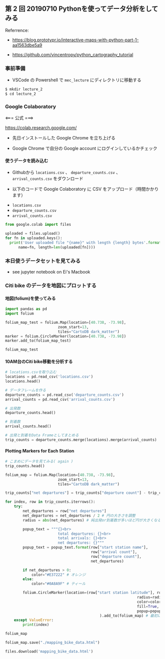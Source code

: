 ## 第 2 回 20190710 Pythonを使ってデータ分析をしてみる

Referrence:

- https://blog.prototypr.io/interactive-maps-with-python-part-1-aa1563dbe5a9

- https://github.com/vincentropy/python_cartography_tutorial

### 事前準備

- VSCode の Powershell で `mec_lecture` にディレクトリに移動する

```bash
$ mkdir lecture_2
$ cd lecture_2
```

### Google Colaboratory

  <=== 公式 ===>

  https://colab.research.google.com/

- 先日インストールした Google Chrome を立ち上げる

- Google Chrome で自分の Google account にログインしているかチェック

#### 使うデータを読み込む

- Githubから `locations.csv` 、 `departure_counts.csv` 、 `arrival_counts.csv` をダウンロード

- 以下のコードで Google Colaboratory に CSV をアップロード（時間かかります）

* `locations.csv`
* `departure_counts.csv`
* `arrival_counts.csv`

```python
from google.colab import files
```

```python
uploaded = files.upload()
for fn in uploaded.keys():
  print('User uploaded file "{name}" with length {length} bytes'.format(
      name=fn, length=len(uploaded[fn])))
```

### 本日使うデータセットを見てみる

- see jupyter notebook on Ei's Macbook

### Citi bike のデータを地図にプロットする

#### 地図(folium)を使ってみる

```python
import pandas as pd
import folium
```

```python
folium_map_test = folium.Map(location=[40.738, -73.98],
                        zoom_start=13,
                        tiles="CartoDB dark_matter")
marker = folium.CircleMarker(location=[40.738, -73.98])
marker.add_to(folium_map_test)
```

```python
folium_map_test
```

#### 10AM台のCiti bike移動を分析する

```python
# locations.csvを取り込む
locations = pd.read_csv('locations.csv')
locations.head()
```

```python
# データフレームを作る
departure_counts = pd.read_csv('departure_counts.csv')
arrival_counts = pd.read_csv('arrival_counts.csv')
```

```python
# 出発数
departure_counts.head()
```

```python
# 到着数
arrival_counts.head()
```

```python
# 出発と到着をData Frameとしてまとめる
trip_counts = departure_counts.merge(locations).merge(arrival_counts)
```

#### Plotting Markers for Each Station

```python
# こまめにデータを見てみる( again )
trip_counts.head()
```

```python
folium_map = folium.Map(location=[40.738, -73.98],
                        zoom_start=13,
                        tiles="CartoDB dark_matter")

trip_counts["net departures"] = trip_counts["departure count"] - trip_counts["arrival count"]

for index, row in trip_counts.iterrows():
    try:
        net_departures = row["net departures"]
        net_departures = net_departures / 2 # 円の大きさを調整
        radius = abs(net_departures) # 純出発or到着数が多いほど円が大きくなるように半径を設定しておく

        popup_text = """{}<br>
                        total departures: {}<br>
                        total arrivals: {}<br>
                        net departures: {}"""
        popup_text = popup_text.format(row["start station name"],
                                       row["arrival count"],
                                       row["departure count"],
                                       net_departures)

        if net_departures > 0:
            color="#E37222" # オレンジ
        else:
            color="#0A8A9F" # ティール

        folium.CircleMarker(location=(row["start station latitude"], row["start station longitude"]),
                                                            radius=radius,
                                                            color=color,
                                                            fill=True,
                                                            popup=popup_text
                                           ).add_to(folium_map) # 最初に定義しているfolium_mapというオブジェクトにデータを加える
    except ValueError:
        print(index)
```

```python
folium_map
```

```python
folium_map.save("./mapping_bike_data.html")
```

```python
files.download('mapping_bike_data.html')
```
